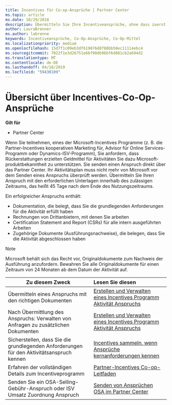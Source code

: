 ```yaml
---
title: Incentives für Co-op-Ansprüche | Partner Center
ms.topic: article
ms.date: 10/29/2018
description: Übermitteln Sie Ihre Incentiveansprüche, ohne dass zuerst Ihr Aktivitätsplan überprüft werden muss.
author: LauraBrenner
ms.author: labrenne
keywords: Incentiveansprüche, Co-Op-Ansprüche, Co-Op-Mittel
ms.localizationpriority: medium
ms.openlocfilehash: 15d7f1c09eb3df619876d8f88bb50ec11114ebc4
ms.sourcegitcommit: 7022f1e3d26751e66f90db96bf6d881cb2a694d2
ms.translationtype: MT
ms.contentlocale: de-DE
ms.lasthandoff: 04/18/2019
ms.locfileid: "59430109"
---
```

# <a name="incentives-co-op-claims-overview"></a>Übersicht über Incentives-Co-Op-Ansprüche

**Gilt für**

- Partner Center

Wenn Sie teilnehmen, eines der Microsoft-Incentives Programme (z. B. die Partner-Incentives kooperativen Marketing für, Advisor für Online Services-Programm oder Dynamics-ISV-Programm), Sie anfordern, dass Rückerstattungen erzielten Geldmittel für Aktivitäten Sie dazu Microsoft-produktbekanntheit zu unterstützen. Sie senden einen Anspruch direkt über das Partner Center. Ihr Aktivitätsplan muss nicht mehr von Microsoft vor dem Senden eines Anspruchs überprüft werden. Übermitteln Sie Ihren Anspruch mit den erforderlichen Unterlagen innerhalb des zulässigen Zeitraums, das heißt 45 Tage nach dem Ende des Nutzungszeitraums. 

Ein erfolgreicher Anspruchs enthält:

- Dokumentation, die belegt, dass Sie die grundlegenden Anforderungen für die Aktivität erfüllt haben
- Rechnungen von Drittanbietern, mit denen Sie arbeiten
- Certification Statement and Report (CSRs) für alle intern ausgeführten Arbeiten
- Zugehörige Dokumente (Ausführungsnachweise), die belegen, dass Sie die Aktivität abgeschlossen haben 

>[!NOTE]
>Microsoft behält sich das Recht vor, Originaldokumente zum Nachweis der Ausführung anzufordern. Bewahren Sie alle Originaldokumente für einen Zeitraum von 24 Monaten ab dem Datum der Aktivität auf. 

|**Zu diesem Zweck**   |**Lesen Sie diesen**   |
|-----------------|:--------------------------------------|
|Übermitteln eines Anspruchs mit den richtigen Dokumenten|[Erstellen und Verwalten eines Incentives Programm Aktivität Anspruchs](create-incentives-claims.md)|
|Nach Übermittlung des Anspruchs: Verwalten von Anfragen zu zusätzlichen Dokumenten|[Erstellen und Verwalten eines Incentives Programm Aktivität Anspruchs](create-incentives-claims.md)  |
|Sicherstellen, dass Sie die grundlegenden Anforderungen für den Aktivitätsanspruch kennen|[Incentives sammeln, wenn Ansprüche kernanforderungen kennen](core-requirements.md)   |
|Erfahren der vollständigen Details zum Incentiveprogramm|[Partner-Incentives Co-op-Leitfaden](https://assets.microsoft.com/coop-guidebook.pdf)
|Senden Sie ein OSA-Selling-Gebühr-Anspruch oder ISV Umsatz Zuordnung Anspruch |[Senden von Ansprüchen OSA im Partner Center](submit-osa-claim.md)|
                                                                                 
                                   